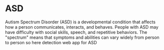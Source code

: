 # ASD
Autism Spectrum Disorder (ASD) is a developmental condition that affects how a person communicates, interacts, and behaves. People with ASD may have difficulty with social skills, speech, and repetitive behaviors. The "spectrum" means that symptoms and abilities can vary widely from person to person so here detection web app for ASD
